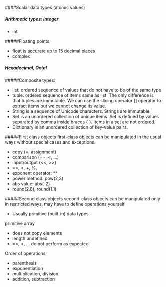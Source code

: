  ####Scalar data types (atomic values)
 
##### Arithmetic types: Integer
 * int
 
 #####Floating points
 * float is accurate up to 15 decimal places
 * complex
 
 ##### Hexadecimal, Octal
 
 #####Composite types:
 * list: ordered sequence of values that do not have to be of the same type
 * tuple: ordered sequence of items same as list. The only difference is that tuples are immutable. We can use the 
   slicing operator [] operator to extract items but we cannot change its value.
 * String is a sequence of Unicode characters. Strings are immutable. 
 * Set is an unordered collection of unique items. Set is defined by values separated by comma inside braces { }.
   Items in a set are not ordered.
 * Dictionary is an unordered collection of key-value pairs.
 
 #####First class objects
 first-class objects can be manipulated in the usual ways without special cases and exceptions.
 *  copy (=, assignment)
 *  comparison (==, <, ...)
 *  input/output (<<, >>)
 *  ==, <, +, %, 
 * exponent operator: **
 * power method: pow(2,3)
 * abs value: abs(-2)
 * round(2.8), round(1.1)
 
 #####Second class objects
 second-class objects can be manipulated only in restricted ways, may have to define operations yourself
 * Usually primitive (built-in) data types
 
 primitive array
 * does not copy elements
 * length undefined
 * ==, <, ... do not perform as expected

 Order of operations:
 * parenthesis
 * exponentiation
 * multiplication, division
 * addition, subtraction